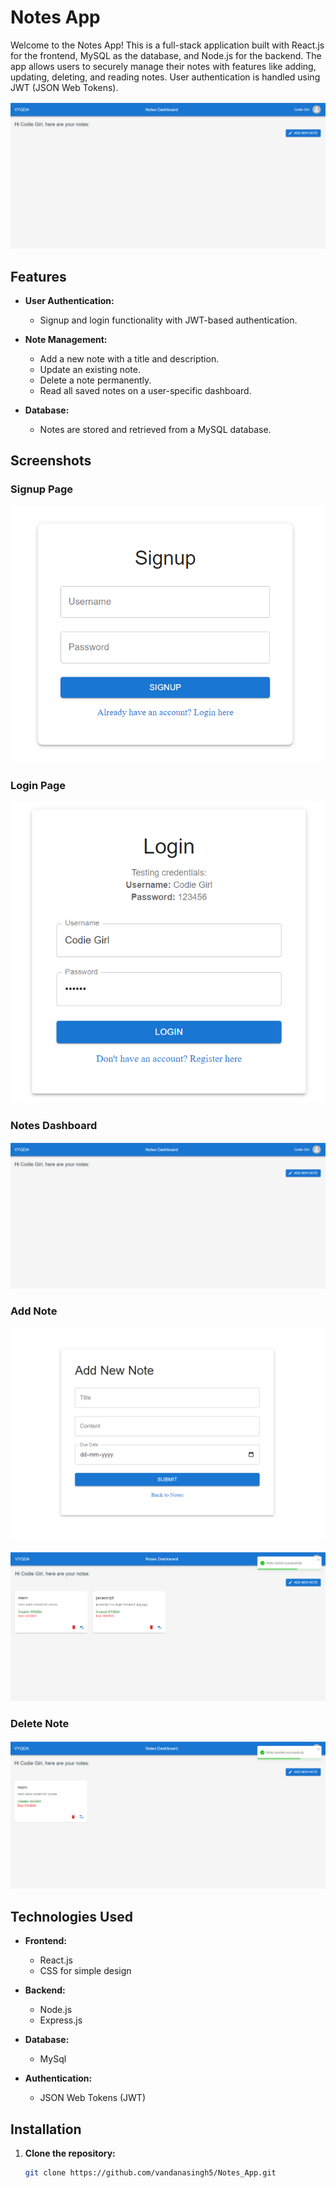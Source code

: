 # Notes App

Welcome to the Notes App! This is a full-stack application built with React.js for the frontend, MySQL as the database, and Node.js for the backend. The app allows users to securely manage their notes with features like adding, updating, deleting, and reading notes. User authentication is handled using JWT (JSON Web Tokens).

![App Screenshot](https://github.com/vandanasingh5/Notes_App/blob/main/Screenshot%202024-09-07%20113006.png)

## Features

- **User Authentication:**
  - Signup and login functionality with JWT-based authentication.
  
- **Note Management:**
  - Add a new note with a title and description.
  - Update an existing note.
  - Delete a note permanently.
  - Read all saved notes on a user-specific dashboard.

- **Database:**
  - Notes are stored and retrieved from a MySQL database.

## Screenshots

### Signup Page
![Signup Page](https://github.com/vandanasingh5/Notes_App/blob/main/Screenshot%202024-09-07%20111316.png)

### Login Page
![Login Page](https://github.com/vandanasingh5/Notes_App/blob/main/Screenshot%202024-09-07%20053516.png)

### Notes Dashboard
![Notes Dashboard](https://github.com/vandanasingh5/Notes_App/blob/main/Screenshot%202024-09-07%20113006.png)

### Add Note
![Add Note](https://github.com/vandanasingh5/Notes_App/blob/main/Screenshot%202024-09-07%20053744.png)

![Add Note](https://github.com/vandanasingh5/Notes_App/blob/main/Screenshot%202024-09-07%20111857.png)

### Delete Note
![Delete Note](https://github.com/vandanasingh5/Notes_App/blob/main/Screenshot%202024-09-07%20112128.png)

## Technologies Used

- **Frontend:**
  - React.js
  - CSS for simple design
  
- **Backend:**
  - Node.js
  - Express.js
  
- **Database:**
  - MySql
  
- **Authentication:**
  - JSON Web Tokens (JWT)

## Installation

1. **Clone the repository:**
   ```bash
   git clone https://github.com/vandanasingh5/Notes_App.git
